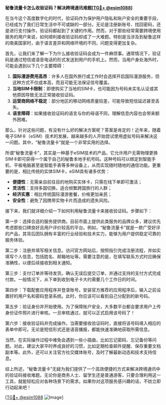 **秘鲁流量卡怎么收验证码？解决跨境通讯难题[[TG💪+ @esim1088](https://t.me/s/esim1088)]**

在当今这个高度数字化的时代，验证码作为保护用户隐私和账户安全的重要手段，已经成为了我们日常生活中不可或缺的一部分。无论是注册新账号、找回密码，还是进行支付操作，验证码都起到了关键的作用。然而，对于那些经常需要跨境使用服务的用户来说，如何顺利接收验证码却成了一大难题。特别是当涉及到秘鲁这样的南美国家时，由于语言差异和网络环境的不同，问题变得更加复杂。

首先，让我们来了解一下为什么接收验证码会成为一件麻烦事。通常情况下，验证码是通过短信或语音电话的形式发送到用户的手机上。然而，当用户身处海外时，可能会遇到以下几个主要障碍：

1. **国际漫游费用高昂**：许多人在国外旅行或工作时会选择开启国际漫游服务，但这种方式不仅成本高，而且可能无法保证信号覆盖。
2. **当地SIM卡限制**：即使购买了当地的SIM卡，也可能因为号码未实名认证或其他原因导致无法正常接收验证码。
3. **运营商网络不稳定**：部分地区的移动网络质量较差，可能导致短信延迟甚至丢失。
4. **语言障碍**：如果接收验证码的语言与你的母语不同，理解信息内容也会带来额外困难。

那么，针对这些问题，有没有什么好的解决方案呢？答案是肯定的！近年来，随着电子SIM卡（eSIM）技术的发展，越来越多的人开始尝试使用虚拟号码来解决这一问题。其中，“秘鲁流量卡”就是一个非常实用的选择。

所谓“秘鲁流量卡”，其实是一种基于eSIM技术的产品，它允许用户无需物理更换SIM卡即可获得一个属于自己的秘鲁本地手机号码。这种号码可以绑定到智能手机、平板电脑甚至是智能手表等多种设备上，从而实现随时随地的通信功能。更重要的是，相比传统的实体SIM卡，eSIM具有诸多优势：

- **便捷性**：无需亲自前往目的地购买实体卡，只需在线下单即可激活；
- **灵活性**：支持多国切换，适合频繁跨国旅行的人群；
- **经济实惠**：相比传统国际漫游套餐，价格更加亲民；
- **安全性**：避免了因携带实物卡片而造成的遗失风险。

接下来，我们就详细介绍一下如何利用秘鲁流量卡来接收验证码。步骤如下：

第一步：选择合适的服务提供商。目前市面上提供此类服务的品牌众多，建议优先考虑那些口碑良好且用户评价较高的平台。例如，“秘鲁流量卡”就是一款广受好评的产品，其背后团队拥有丰富的行业经验和技术实力，能够为用户提供稳定可靠的服务体验。

第二步：注册并填写相关信息。访问官方网站后，按照指引完成注册流程，并如实填写个人信息，包括姓名、邮箱地址等。需要注意的是，在填写联系方式时应确保准确性，以便后续接收到相关通知。

第三步：支付订单并等待发货。确认无误后提交订单，并通过支持的支付方式完成付款。一般情况下，从下单到收到电子卡大约需要几个工作日的时间。

第四步：下载配套应用程序并登录账号。安装官方推荐的应用程序后，输入之前设置好的用户名和密码登录系统。此时，你应该可以看到自己分配到的新号码。

第五步：验证身份并开始使用。为了保障账户安全，大多数平台都会要求用户上传身份证件照片进行审核。一旦审核通过，就可以正式启用该号码了！

第六步：接收验证码并完成操作。当需要接收验证码时，直接将该号码填入相应的表单中即可。无论是短信形式还是语音播报，都能快速准确地获取所需信息。

当然，在实际操作过程中难免会遇到一些小插曲，比如忘记密码、忘记备份等问题。对此，建议大家平时养成良好的习惯，比如定期检查邮件提醒、保存重要文档副本等。此外，还可以关注官方社交媒体账号，及时了解最新动态和技术支持信息。

综上所述，“秘鲁流量卡”无疑为我们提供了一个高效便捷的方式来解决跨境通讯中的验证码接收难题。无论你是商务人士、留学生还是普通游客，只要合理利用这一工具，就能轻松应对各种场景下的需求。如果你对这项服务感兴趣的话，不妨立即行动起来吧！

[[TG💪+ @esim1088](https://t.me/s/esim1088) ![Image](https://i.postimg.cc/4NQfJmqS/Snipaste-2025-05-13-00-14-12.png)]